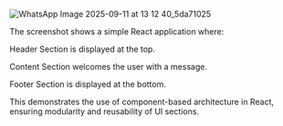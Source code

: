 ![WhatsApp Image 2025-09-11 at 13 12 40_5da71025](https://github.com/user-attachments/assets/084fb61a-efcb-42b9-8bb0-5da4aade468f)

The screenshot shows a simple React application where:

Header Section is displayed at the top.

Content Section welcomes the user with a message.

Footer Section is displayed at the bottom.

This demonstrates the use of component-based architecture in React, ensuring modularity and reusability of UI sections.
